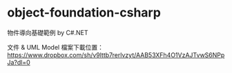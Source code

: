 # object-foundation-csharp
物件導向基礎範例 by C#.NET

文件 & UML Model 檔案下載位置：
https://www.dropbox.com/sh/v9lttb7rerlvzyt/AAB53XFh4O1VzAJTvwS6NPpJa?dl=0
